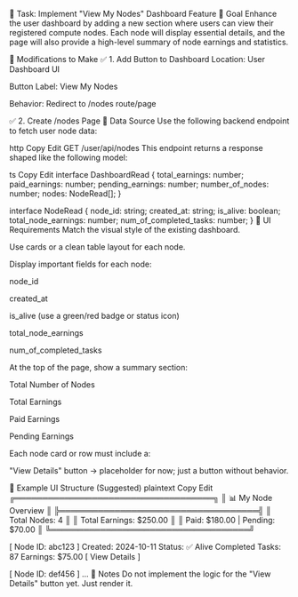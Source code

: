 🧠 Task: Implement "View My Nodes" Dashboard Feature
🎯 Goal
Enhance the user dashboard by adding a new section where users can view their registered compute nodes. Each node will display essential details, and the page will also provide a high-level summary of node earnings and statistics.

🔧 Modifications to Make
✅ 1. Add Button to Dashboard
Location: User Dashboard UI

Button Label: View My Nodes

Behavior: Redirect to /nodes route/page

✅ 2. Create /nodes Page
🔗 Data Source
Use the following backend endpoint to fetch user node data:

http
Copy
Edit
GET /user/api/nodes
This endpoint returns a response shaped like the following model:

ts
Copy
Edit
interface DashboardRead {
  total_earnings: number;
  paid_earnings: number;
  pending_earnings: number;
  number_of_nodes: number;
  nodes: NodeRead[];
}

interface NodeRead {
  node_id: string;
  created_at: string;
  is_alive: boolean;
  total_node_earnings: number;
  num_of_completed_tasks: number;
}
🎨 UI Requirements
Match the visual style of the existing dashboard.

Use cards or a clean table layout for each node.

Display important fields for each node:

node_id

created_at

is_alive (use a green/red badge or status icon)

total_node_earnings

num_of_completed_tasks

At the top of the page, show a summary section:

Total Number of Nodes

Total Earnings

Paid Earnings

Pending Earnings

Each node card or row must include a:

"View Details" button → placeholder for now; just a button without behavior.

🧪 Example UI Structure (Suggested)
plaintext
Copy
Edit
╔════════════════════════════════════╗
║        📊 My Node Overview         ║
╠════════════════════════════════════╣
║  Total Nodes: 4                   ║
║  Total Earnings: $250.00         ║
║  Paid: $180.00 | Pending: $70.00 ║
╚════════════════════════════════════╝

[ Node ID: abc123 ]
  Created: 2024-10-11
  Status: ✅ Alive
  Completed Tasks: 87
  Earnings: $75.00
  [ View Details ]

[ Node ID: def456 ]
  ...
🚫 Notes
Do not implement the logic for the "View Details" button yet. Just render it.